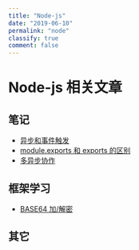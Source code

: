 ```yaml
---
title: "Node-js"
date: "2019-06-10"
permalink: "node"
classify: true
comment: false
---
```


# Node-js 相关文章

## 笔记

- [异步和事件触发](https://clearives.github.io/page/Asynchronous-and-event-loops/)
- [module.exports 和 exports 的区别](https://clearives.github.io/page/module.exports-and-exports/)
- [多异步协作](https://clearives.github.io/page/Multiple-asynchronous-collaboration/)

## 框架学习

- [BASE64 加/解密](https://clearives.github.io/page/BASE64-encryption-decryption/)

## 其它
